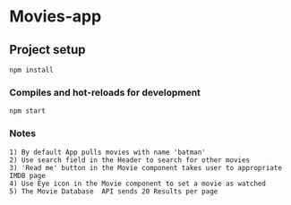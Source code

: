 # Movies-app

## Project setup

```
npm install
```

### Compiles and hot-reloads for development

```
npm start
```

### Notes

```
1) By default App pulls movies with name 'batman'
2) Use search field in the Header to search for other movies
3) 'Read me' button in the Movie component takes user to appropriate IMDB page
4) Use Eye icon in the Movie component to set a movie as watched
5) The Movie Database  API sends 20 Results per page
```
